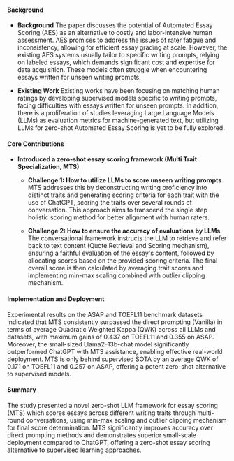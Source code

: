 #### Background
- **Background**
The paper discusses the potential of Automated Essay Scoring (AES) as an alternative to costly and labor-intensive human assessment. AES promises to address the issues of rater fatigue and inconsistency, allowing for efficient essay grading at scale. However, the existing AES systems usually tailor to specific writing prompts, relying on labeled essays, which demands significant cost and expertise for data acquisition. These models often struggle when encountering essays written for unseen writing prompts.

- **Existing Work**
Existing works have been focusing on matching human ratings by developing supervised models specific to writing prompts, facing difficulties with essays written for unseen prompts. In addition, there is a proliferation of studies leveraging Large Language Models (LLMs) as evaluation metrics for machine-generated text, but utilizing LLMs for zero-shot Automated Essay Scoring is yet to be fully explored.

#### Core Contributions
  - **Introduced a zero-shot essay scoring framework (Multi Trait Specialization, MTS)**
    - **Challenge 1: How to utilize LLMs to score unseen writing prompts**
      MTS addresses this by deconstructing writing proficiency into distinct traits and generating scoring criteria for each trait with the use of ChatGPT, scoring the traits over several rounds of conversation. This approach aims to transcend the single step holistic scoring method for better alignment with human raters.

    - **Challenge 2: How to ensure the accuracy of evaluations by LLMs**
      The conversational framework instructs the LLM to retrieve and refer back to text content (Quote Retrieval and Scoring mechanism), ensuring a faithful evaluation of the essay's content, followed by allocating scores based on the provided scoring criteria. The final overall score is then calculated by averaging trait scores and implementing min-max scaling combined with outlier clipping mechanism.

#### Implementation and Deployment
Experimental results on the ASAP and TOEFL11 benchmark datasets indicated that MTS consistently surpassed the direct prompting (Vanilla) in terms of average Quadratic Weighted Kappa (QWK) across all LLMs and datasets, with maximum gains of 0.437 on TOEFL11 and 0.355 on ASAP. Moreover, the small-sized Llama2-13b-chat model significantly outperformed ChatGPT with MTS assistance, enabling effective real-world deployment. MTS is only behind supervised SOTA by an average QWK of 0.171 on TOEFL11 and 0.257 on ASAP, offering a potent zero-shot alternative to supervised models.

#### Summary
The study presented a novel zero-shot LLM framework for essay scoring (MTS) which scores essays across different writing traits through multi-round conversations, using min-max scaling and outlier clipping mechanism for final score determination. MTS significantly improves accuracy over direct prompting methods and demonstrates superior small-scale deployment compared to ChatGPT, offering a zero-shot essay scoring alternative to supervised learning approaches.